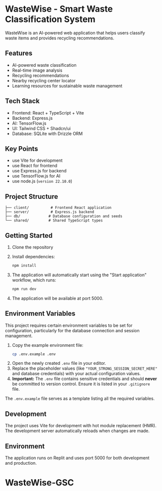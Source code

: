 
# WasteWise - Smart Waste Classification System

WasteWise is an AI-powered web application that helps users classify waste items and provides recycling recommendations.

## Features

- AI-powered waste classification
- Real-time image analysis
- Recycling recommendations
- Nearby recycling center locator
- Learning resources for sustainable waste management

## Tech Stack

- Frontend: React + TypeScript + Vite
- Backend: Express.js
- AI: TensorFlow.js
- UI: Tailwind CSS + Shadcn/ui
- Database: SQLite with Drizzle ORM

## Key Points
- use Vite for development
- use React for frontend
- use Express.js for backend
- use TensorFlow.js for AI
- use node.js (`version 22.10.0`)

## Project Structure

```
├── client/          # Frontend React application
├── server/          # Express.js backend
├── db/             # Database configuration and seeds
└── shared/         # Shared TypeScript types
```

## Getting Started

1. Clone the repository
2. Install dependencies:
   ```bash
   npm install
   ```

3. The application will automatically start using the "Start application" workflow, which runs:
   ```bash
   npm run dev
   ```

4. The application will be available at port 5000.

## Environment Variables

This project requires certain environment variables to be set for configuration, particularly for the database connection and session management.

1.  Copy the example environment file:
    ```bash
    cp .env.example .env
    ```
2.  Open the newly created `.env` file in your editor.
3.  Replace the placeholder values (like `"YOUR_STRONG_SESSION_SECRET_HERE"` and database credentials) with your actual configuration values.
4.  **Important:** The `.env` file contains sensitive credentials and should **never** be committed to version control. Ensure it is listed in your `.gitignore` file.

The `.env.example` file serves as a template listing all the required variables.


## Development

The project uses Vite for development with hot module replacement (HMR). The development server automatically reloads when changes are made.

## Environment


The application runs on Replit and uses port 5000 for both development and production.
# WasteWise-GSC
